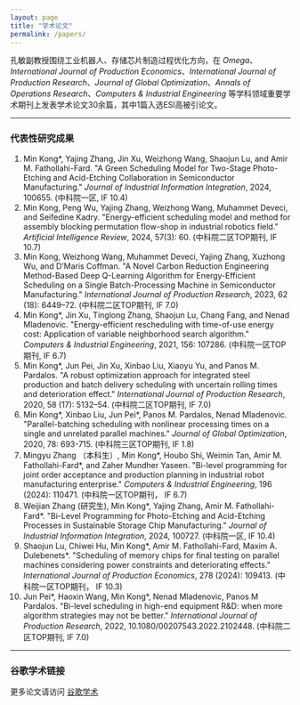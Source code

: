 ```yaml
---
layout: page
title: "学术论文"
permalink: /papers/
---
```


孔敏副教授围绕工业机器人、存储芯片制造过程优化方向，在 *Omega*、*International Journal of Production Economics*、*International Journal of Production Research*、*Journal of Global Optimization*、*Annals of Operations Research*、*Computers & Industrial Engineering* 等学科领域重要学术期刊上发表学术论文30余篇，其中1篇入选ESI高被引论文。

---

### 代表性研究成果

1. Min Kong*, Yajing Zhang, Jin Xu, Weizhong Wang, Shaojun Lu, and Amir M. Fathollahi-Fard. "A Green Scheduling Model for Two-Stage Photo-Etching and Acid-Etching Collaboration in Semiconductor Manufacturing." *Journal of Industrial Information Integration*, 2024, 100655. (中科院一区, IF 10.4)
2. Min Kong, Peng Wu, Yajing Zhang, Weizhong Wang, Muhammet Deveci, and Seifedine Kadry. "Energy-efficient scheduling model and method for assembly blocking permutation flow-shop in industrial robotics field." *Artificial Intelligence Review*, 2024, 57(3): 60. (中科院二区TOP期刊, IF 10.7)
3. Min Kong, Weizhong Wang, Muhammet Deveci, Yajing Zhang, Xuzhong Wu, and D’Maris Coffman. "A Novel Carbon Reduction Engineering Method-Based Deep Q-Learning Algorithm for Energy-Efficient Scheduling on a Single Batch-Processing Machine in Semiconductor Manufacturing." *International Journal of Production Research*, 2023, 62 (18): 6449–72. (中科院二区TOP期刊, IF 7.0)
4. Min Kong*, Jin Xu, Tinglong Zhang, Shaojun Lu, Chang Fang, and Nenad Mladenovic. "Energy-efficient rescheduling with time-of-use energy cost: Application of variable neighborhood search algorithm." *Computers & Industrial Engineering*, 2021, 156: 107286. (中科院一区TOP期刊, IF 6.7)
5. Min Kong*, Jun Pei, Jin Xu, Xinbao Liu, Xiaoyu Yu, and Panos M. Pardalos. "A robust optimization approach for integrated steel production and batch delivery scheduling with uncertain rolling times and deterioration effect." *International Journal of Production Research*, 2020, 58 (17): 5132–54. (中科院二区TOP期刊, IF 7.0)
6. Min Kong*, Xinbao Liu, Jun Pei*, Panos M. Pardalos, Nenad Mladenovic. "Parallel-batching scheduling with nonlinear processing times on a single and unrelated parallel machines." *Journal of Global Optimization*, 2020, 78: 693-715. (中科院三区TOP期刊, IF 1.8)
7. Mingyu Zhang （本科生）, Min Kong*, Houbo Shi, Weimin Tan, Amir M. Fathollahi-Fard*, and Zaher Mundher Yaseen. "Bi-level programming for joint order acceptance and production planning in industrial robot manufacturing enterprise." *Computers & Industrial Engineering*, 196 (2024): 110471. (中科院一区TOP期刊， IF 6.7)
8. Weijian Zhang (研究生), Min Kong*, Yajing Zhang, Amir M. Fathollahi-Fard*. "Bi-Level Programming for Photo-Etching and Acid-Etching Processes in Sustainable Storage Chip Manufacturing." *Journal of Industrial Information Integration*, 2024, 100727. (中科院一区, IF 10.4)
9. Shaojun Lu, Chiwei Hu, Min Kong*, Amir M. Fathollahi-Fard, Maxim A. Dulebenets*. "Scheduling of memory chips for final testing on parallel machines considering power constraints and deteriorating effects." *International Journal of Production Economics*, 278 (2024): 109413. (中科院一区TOP期刊， IF 10.3)
10. Jun Pei*, Haoxin Wang, Min Kong*, Nenad Mladenovic, Panos M Pardalos. "Bi-level scheduling in high-end equipment R&D: when more algorithm strategies may not be better." *International Journal of Production Research*, 2022, 10.1080/00207543.2022.2102448. (中科院二区TOP期刊, IF 7.0)
    
---

### 谷歌学术链接
更多论文请访问 [谷歌学术](https://scholar.google.com/citations?user=aSy3IrUAAAAJ&hl=en&inst=3212728378801010220)
